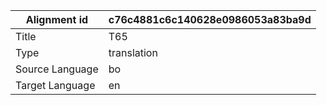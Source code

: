 |Alignment id | c76c4881c6c140628e0986053a83ba9d
| --- | --- 
|Title | T65 
|Type | translation
|Source Language | bo
|Target Language | en